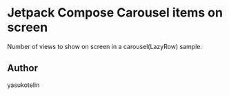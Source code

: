 # Jetpack Compose Carousel items on screen 

Number of views to show on screen in a carousel(LazyRow) sample.

## Author

yasukotelin
